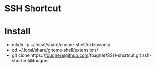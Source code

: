 SSH Shortcut
============

Install
=======

* mkdir -p ~/.local/share/gnome-shell/extensions/
* cd ~/.local/share/gnome-shell/extensions/
* git clone https://fougner@github.com/fougner/SSH-shortcut.git ssh-shortcut@fougner
